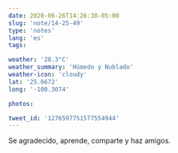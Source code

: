 ```yaml
---
date: 2020-06-26T14:26:38-05:00
slug: 'note/14-25-49'
type: 'notes'
lang: 'es'
tags:

weather: '28.3°C'
weather_summary: 'Húmedo y Nublado'
weather-icon: 'cloudy'
lat: '25.6672'
long: '-100.3074'

photos:

tweet_id: '1276597751577554944'
---
```

Se agradecido, aprende, comparte y haz amigos.  